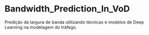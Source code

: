 # Bandwidth_Prediction_In_VoD
Predição da largura de banda utilizando técnicas e modelos de Deep Learning na modelagem do tráfego.
